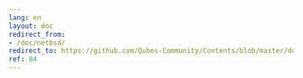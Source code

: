 ```yaml
---
lang: en
layout: doc
redirect_from:
- /doc/netbsd/
redirect_to: https://github.com/Qubes-Community/Contents/blob/master/docs/os/netbsd.md
ref: 84
---
```

